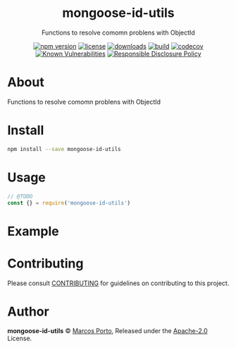 
<p align="center"><h1 align="center">
  mongoose-id-utils
</h1>

<p align="center">
  Functions to resolve comomn problens with ObjectId
</p>

<p align="center">
  <a href="https://www.npmjs.org/package/mongoose-id-utils"><img src="https://badgen.net/npm/v/mongoose-id-utils" alt="npm version"/></a>
  <a href="https://www.npmjs.org/package/mongoose-id-utils"><img src="https://badgen.net/npm/license/mongoose-id-utils" alt="license"/></a>
  <a href="https://www.npmjs.org/package/mongoose-id-utils"><img src="https://badgen.net/npm/dt/mongoose-id-utils" alt="downloads"/></a>
  <a href="https://github.com/marcosporto/mongoose-id-utils/actions?workflow=CI"><img src="https://github.com/marcosporto/mongoose-id-utils/workflows/CI/badge.svg" alt="build"/></a>
  <a href="https://codecov.io/gh/marcosporto/mongoose-id-utils"><img src="https://badgen.net/codecov/c/github/marcosporto/mongoose-id-utils" alt="codecov"/></a>
  <a href="https://snyk.io/test/github/marcosporto/mongoose-id-utils"><img src="https://snyk.io/test/github/marcosporto/mongoose-id-utils/badge.svg" alt="Known Vulnerabilities"/></a>
  <a href="./SECURITY.md"><img src="https://img.shields.io/badge/Security-Responsible%20Disclosure-yellow.svg" alt="Responsible Disclosure Policy" /></a>
</p>

# About

Functions to resolve comomn problens with ObjectId

# Install

```bash
npm install --save mongoose-id-utils
```

# Usage

```js
// @TODO
const {} = require('mongoose-id-utils')
```

# Example

<!-- TODO -->

# Contributing

Please consult [CONTRIBUTING](./CONTRIBUTING.md) for guidelines on contributing to this project.

# Author

**mongoose-id-utils** © [Marcos Porto](https://github.com/marcosporto), Released under the [Apache-2.0](./LICENSE) License.
